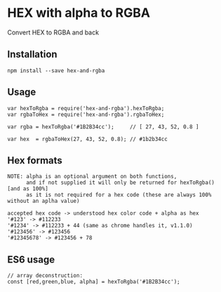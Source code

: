 # HEX with alpha to RGBA

Convert HEX to RGBA and back

## Installation

    npm install --save hex-and-rgba

## Usage

    var hexToRgba = require('hex-and-rgba').hexToRgba;
    var rgbaToHex = require('hex-and-rgba').rgbaToHex;

    var rgba = hexToRgba('#1B2B34cc');     // [ 27, 43, 52, 0.8 ]

    var hex  = rgbaToHex(27, 43, 52, 0.8); // #1b2b34cc

## Hex formats

	NOTE: alpha is an optional argument on both functions, 
	      and if not supplied it will only be returned for hexToRgba() [and as 100%]
	      as it is not required for a hex code (these are always 100% without an aplha value)

    accepted hex code -> understood hex color code + alpha as hex
    '#123' -> #112233
    '#1234' -> #112233 + 44 (same as chrome handles it, v1.1.0)
    '#123456' -> #123456
    '#12345678' -> #123456 + 78

## ES6 usage

	// array deconstruction:
	const [red,green,blue, alpha] = hexToRgba('#1B2B34cc');
